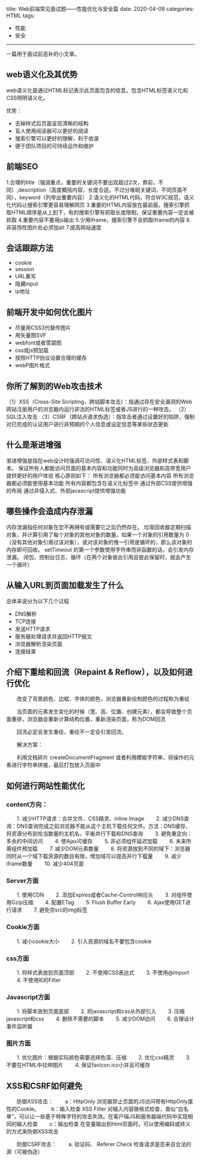 title: Web前端常见面试题——性能优化与安全篇
date: 2020-04-09
categories: HTML
tags:
- 性能
- 安全

---

一篇用于面试前恶补的小文章。

<!-- more -->

## web语义化及其优势
web语义化是通过HTML标记表示此页面包含的信息，包含HTML标签语义化和CSS明明语义化。

优势：
- 去掉样式后页面呈现清晰的结构
- 盲人使用阅读器可以更好的阅读
- 搜索引擎可以更好的理解，利于收录
- 便于团队项目的可持续运作和维护

## 前端SEO
1.合理的title（强调重点，重要的关键词不要出现超过2次，靠前，不同）,description（高度概括内容，长度合适，不过分堆砌关键词，不同页面不同），keyword（列举出重要内容）
2.语义化的HTML代码，符合W3C规范，语义化代码让搜索引擎更容易理解网页
3.重要的HTML内容放在最前面，搜索引擎抓取HTML顺序是从上到下，有的搜索引擎有抓取长度限制，保证重要内容一定会被抓取
4.重要内容不要用js输出
5.少用iframe，搜索引擎不会抓取iframe的内容
6.非装饰性图片处必须加alt
7.提高网站速度

## 会话跟踪方法
- cookie
- session
- URL重写
- 隐藏input
- ip地址

## 前端开发中如何优化图片
- 尽量用CSS3代替传图片
- 用矢量图SVF
- webfont或者雪碧图
- css或js预加载
- 按照HTTP协议设置合理的缓存
- webP图片格式

## 你所了解到的Web攻击技术
（1）XSS（Cross-Site Scripting，跨站脚本攻击）：指通过存在安全漏洞的Web网站注册用户的浏览器内运行非法的HTML标签或者JS进行的一种攻击。
（2）SQL注入攻击
（3）CSRF（跨站点请求伪造）：指攻击者通过设置好的陷阱，强制对已完成的认证用户进行非预期的个人信息或设定信息等某些状态更新

## 什么是渐进增强
渐进增强是指在web设计时强调可访问性、语义化HTML标签、外部样式表和脚本。
保证所有人都能访问页面的基本内容和功能同时为高级浏览器和高带宽用户提供更好的用户体验
核心原则如下：
所有浏览器都必须能访问基本内容
所有浏览器都必须能使用基本功能
所有内容都包含在语义化标签中
通过外部CSS提供增强的布局
通过非侵入式、外部javascript提供增强功能

## 哪些操作会造成内存泄漏
内存泄漏指任何对象在您不再拥有或需要它之后仍然存在。
垃圾回收器定期扫描对象，并计算引用了每个对象的其他对象的数量。如果一个对象的引用数量为 0（没有其他对象引用过该对象），或对该对象的惟一引用是循环的，那么该对象的内存即可回收。
setTimeout 的第一个参数使用字符串而非函数的话，会引发内存泄漏。
闭包、控制台日志、循环（在两个对象彼此引用且彼此保留时，就会产生一个循环）

## 从输入URL到页面加载发生了什么
总体来说分为以下几个过程　
- DNS解析
- TCP连接
- 发送HTTP请求
- 服务器处理请求并返回HTTP报文
- 浏览器解析渲染页面
- 连接结束


## 介绍下重绘和回流（Repaint & Reflow），以及如何进行优化 

　　改变了背景颜色、边框、字体的颜色，浏览器重新绘制颜色的过程称为重绘

　　当页面的元素发生变化的时候（宽、高、位置、创建元素），都会导致整个页面重排，浏览器会重新计算结构位置，重新渲染页面，称为DOM回流

　　回流必定会发生重绘，重绘不一定会引发回流。

　　解决方案：

　　利用文档碎片 createDocumentFragment 或者利用模板字符串，将操作的元素进行字符串拼接，最后打包放入页面中

## 如何进行网站性能优化

### content方向：
　　1. 减少HTTP请求：合并文件、CSS精灵、inline Image
　　2. 减少DNS查询：DNS查询完成之前浏览器不能从这个主机下载任何文件。方法：DNS缓存、将资源分布到恰当数量的主机名，平衡并行下载和DNS查询
　　3. 避免重定向：多余的中间访问
　　4. 使Ajax可缓存
　　5. 非必须组件延迟加载
　　6. 未来所需组件预加载
　　7. 减少DOM元素数量
　　8. 将资源放到不同的域下：浏览器同时从一个域下载资源的数目有限，增加域可以提高并行下载量
　　9. 减少iframe数量
　　10. 减少404页面

### Server方面
　　1. 使用CDN
　　2. 添加Expires或者Cache-Control响应头 
　　3. 对组件使用Gzip压缩
　　4. 配置ETag
　　5. Flush Buffer Early
　　6. Ajax使用GET进行请求
　　7. 避免空src的img标签

### Cookie方面
　　1. 减小cookie大小
　　2. 引入资源的域名不要包含cookie

### css方面
　　1. 将样式表放到页面顶部
　　2. 不使用CSS表达式
　　3. 不使用@import
　　4. 不使用IE的Filter

### Javascript方面
　　1. 将脚本放到页面底部
　　2. 将javascript和css从外部引入
　　3. 压缩javascript和css
　　4. 删除不需要的脚本
　　5. 减少DOM访问
　　6. 合理设计事件监听器

### 图片方面
　　1. 优化图片：根据实际颜色需要选择色深、压缩
　　2. 优化css精灵
　　3. 不要在HTML中拉伸图片
　　4. 保证favicon.ico小并且可缓存

 

## XSS和CSRF如何避免
　　防御XSS攻击：
　　a：HttpOnly 浏览器禁止页面的JS访问带有HttpOnly属性的Cookie。 
　　b：输入检查 XSS Filter 对输入内容做格式检查，类似“白名单”，可以让一些基于特殊字符的攻击失效。在客户端JS和服务器端代码中实现相同的输入检查
　　c：输出检查 在变量输出到html页面时，可以使用编码或转义的方式来防御XSS攻击

　　防御CSRF攻击：
　　a. 验证码、 Referer Check 检查请求是否来自合法的源（可被伪造）